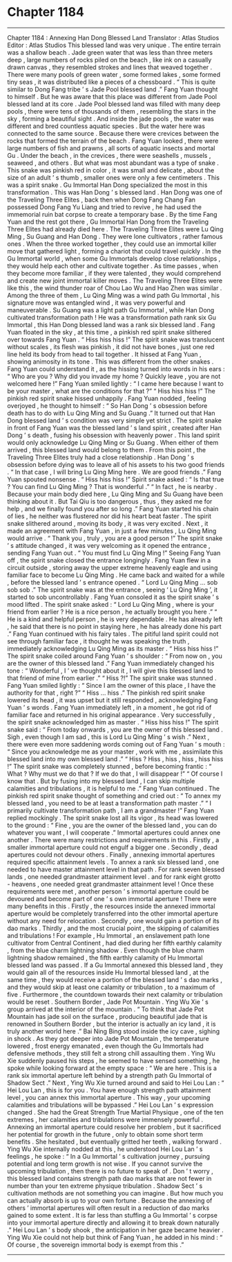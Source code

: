 
# Chapter 1184


---

Chapter 1184 : Annexing Han Dong Blessed Land
Translator :
Atlas Studios
Editor :
Atlas Studios
This blessed land was very unique .
The entire terrain was a shallow beach .
Jade green water that was less than three meters deep , large numbers of rocks piled on the beach , like ink on a casually drawn canvas , they resembled strokes and lines that weaved together .
There were many pools of green water , some formed lakes , some formed tiny seas , it was distributed like a pieces of a chessboard .
“ This is quite similar to Dong Fang tribe ’ s Jade Pool blessed land .” Fang Yuan thought to himself .
But he was aware that this place was different from Jade Pool blessed land at its core .
Jade Pool blessed land was filled with many deep pools , there were tens of thousands of them , resembling the stars in the sky , forming a beautiful sight . And inside the jade pools , the water was different and bred countless aquatic species .
But the water here was connected to the same source . Because there were crevices between the rocks that formed the terrain of the beach .
Fang Yuan looked , there were large numbers of fish and prawns , all sorts of aquatic insects and mortal Gu . Under the beach , in the crevices , there were seashells , mussels , seaweed , and others .
But what was most abundant was a type of snake .
This snake was pinkish red in color , it was small and delicate , about the size of an adult ’ s thumb , smaller ones were only a few centimeters .
This was a spirit snake .
Gu Immortal Han Dong specialized the most in this transformation .
This was Han Dong ’ s blessed land .
Han Dong was one of the Traveling Three Elites , back then when Dong Fang Chang Fan possessed Dong Fang Yu Liang and tried to revive , he had used the immemorial ruin bat corpse to create a temporary base .
By the time Fang Yuan and the rest got there , Gu Immortal Han Dong from the Traveling Three Elites had already died here .
The Traveling Three Elites were Lu Qing Ming , Su Guang and Han Dong .
They were lone cultivators , rather famous ones .
When the three worked together , they could use an immortal killer move that gathered light , forming a chariot that could travel quickly .
In the Gu Immortal world , when some Gu Immortals develop close relationships , they would help each other and cultivate together . As time passes , when they become more familiar , if they were talented , they would comprehend and create new joint immortal killer moves .
The Traveling Three Elites were like this , the wind thunder roar of Chou Lao Wu and Hao Zhen was similar .
Among the three of them , Lu Qing Ming was a wind path Gu Immortal , his signature move was entangled wind , it was very powerful and maneuverable .
Su Guang was a light path Gu Immortal , while Han Dong cultivated transformation path !
He was a transformation path rank six Gu Immortal , this Han Dong blessed land was a rank six blessed land .
Fang Yuan floated in the sky , at this time , a pinkish red spirit snake slithered over towards Fang Yuan .
“ Hiss hiss hiss !”
The spirit snake was translucent without scales , its flesh was pinkish , it did not have bones , just one red line held its body from head to tail together .
It hissed at Fang Yuan , showing animosity in its tone .
This was different from the other snakes .
Fang Yuan could understand it , as the hissing turned into words in his ears : “ Who are you ? Why did you invade my home ? Quickly leave , you are not welcomed here !”
Fang Yuan smiled lightly : “ I came here because I want to be your master , what are the conditions for that ?”
“ Hiss hiss hiss !”
The pinkish red spirit snake hissed unhappily .
Fang Yuan nodded , feeling overjoyed , he thought to himself : “ So Han Dong ’ s obsession before death has to do with Lu Qing Ming and Su Guang .”
It turned out that Han Dong blessed land ’ s condition was very simple yet strict .
The spirit snake in front of Fang Yuan was the blessed land ’ s land spirit , created after Han Dong ’ s death , fusing his obsession with heavenly power .
This land spirit would only acknowledge Lu Qing Ming or Su Guang .
When either of them arrived , this blessed land would belong to them .
From this point , the Traveling Three Elites truly had a close relationship . Han Dong ’ s obsession before dying was to leave all of his assets to his two good friends .
“ In that case , I will bring Lu Qing Ming here . We are good friends .” Fang Yuan spouted nonsense .
“ Hiss hiss hiss !”
Spirit snake asked : “ Is that true ? You can find Lu Qing Ming ? That is wonderful .”
“ In fact , he is nearby . Because your main body died here , Lu Qing Ming and Su Guang have been thinking about it . But Tai Qiu is too dangerous , thus , they asked me for help , and we finally found you after so long .” Fang Yuan started his chain of lies , he neither was flustered nor did his heart beat faster .
The spirit snake slithered around , moving its body , it was very excited .
Next , it made an agreement with Fang Yuan , in just a few minutes , Lu Qing Ming would arrive .
“ Thank you , truly , you are a good person !” The spirit snake ’ s attitude changed , it was very welcoming as it opened the entrance , sending Fang Yuan out .
“ You must find Lu Qing Ming !” Seeing Fang Yuan off , the spirit snake closed the entrance longingly .
Fang Yuan flew in a circuit outside , storing away the upper extreme heavenly eagle and using familiar face to become Lu Qing Ming .
He came back and waited for a while , before the blessed land ’ s entrance opened .
“ Lord Lu Qing Ming … sob sob sob .” The spirit snake was at the entrance , seeing ‘ Lu Qing Ming ’, it started to sob uncontrollably .
Fang Yuan consoled it as the spirit snake ’ s mood lifted .
The spirit snake asked : “ Lord Lu Qing Ming , where is your friend from earlier ? He is a nice person , he actually brought you here .”
“ He is a kind and helpful person , he is very dependable . He has already left , he said that there is no point in staying here , he has already done his part .” Fang Yuan continued with his fairy tales .
The pitiful land spirit could not see through familiar face , it thought he was speaking the truth , immediately acknowledging Lu Qing Ming as its master .
“ Hiss hiss hiss !”
The spirit snake coiled around Fang Yuan ’ s shoulder : “ From now on , you are the owner of this blessed land .”
Fang Yuan immediately changed his tone : “ Wonderful , I ’ ve thought about it , I will give this blessed land to that friend of mine from earlier .”
“ Hiss ?!”
The spirit snake was stunned .
Fang Yuan smiled lightly : “ Since I am the owner of this place , I have the authority for that , right ?”
“ Hiss … hiss .”
The pinkish red spirit snake lowered its head , it was upset but it still responded , acknowledging Fang Yuan ’ s words .
Fang Yuan immediately left , in a moment , he got rid of familiar face and returned in his original appearance .
Very successfully , the spirit snake acknowledged him as master .
“ Hiss hiss hiss !”
The spirit snake said : “ From today onwards , you are the owner of this blessed land . Sigh , even though I am sad , this is Lord Lu Qing Ming ’ s wish .”
Next , there were even more saddening words coming out of Fang Yuan ’ s mouth : “ Since you acknowledge me as your master , work with me , assimilate this blessed land into my own blessed land .”
“ Hiss ? Hiss , hiss , hiss , hiss hiss !”
The spirit snake was completely stunned , before becoming frantic : “ What ? Why must we do that ? If we do that , I will disappear !”
“ Of course I know that . But by fusing into my blessed land , I can skip multiple calamities and tribulations , it is helpful to me .” Fang Yuan continued .
The pinkish red spirit snake thought of something and cried out : “ To annex my blessed land , you need to be at least a transformation path master .”
“ I primarily cultivate transformation path , I am a grandmaster !” Fang Yuan replied mockingly .
The spirit snake lost all its vigor , its head was lowered to the ground : “ Fine , you are the owner of the blessed land , you can do whatever you want , I will cooperate .”
Immortal apertures could annex one another .
There were many restrictions and requirements in this .
Firstly , a smaller immortal aperture could not engulf a bigger one .
Secondly , dead apertures could not devour others .
Finally , annexing immortal apertures required specific attainment levels . To annex a rank six blessed land , one needed to have master attainment level in that path . For rank seven blessed lands , one needed grandmaster attainment level . and for rank eight grotto - heavens , one needed great grandmaster attainment level !
Once these requirements were met , another person ’ s immortal aperture could be devoured and become part of one ’ s own immortal aperture !
There were many benefits in this .
Firstly , the resources inside the annexed immortal aperture would be completely transferred into the other immortal aperture without any need for relocation .
Secondly , one would gain a portion of its dao marks .
Thirdly , and the most crucial point , the skipping of calamities and tribulations !
For example , Hu Immortal , an enslavement path lone cultivator from Central Continent , had died during her fifth earthly calamity , from the blue charm lightning shadow . Even though the blue charm lightning shadow remained , the fifth earthly calamity of Hu Immortal blessed land was passed .
If a Gu Immortal annexed this blessed land , they would gain all of the resources inside Hu Immortal blessed land , at the same time , they would receive a portion of the blessed land ’ s dao marks , and they would skip at least one calamity or tribulation , to a maximum of five . Furthermore , the countdown towards their next calamity or tribulation would be reset .
Southern Border , Jade Pot Mountain .
Ying Wu Xie ’ s group arrived at the interior of the mountain .
“ To think that Jade Pot Mountain has jade soil on the surface , producing beautiful jade that is renowned in Southern Border , but the interior is actually an icy land , it is truly another world here .” Bai Ning Bing stood inside the icy cave , sighing in shock .
As they got deeper into Jade Pot Mountain , the temperature lowered , frost energy emanated , even though the Gu Immortals had defensive methods , they still felt a strong chill assaulting them .
Ying Wu Xie suddenly paused his steps , he seemed to have sensed something , he spoke while looking forward at the empty space : “ We are here . This is a rank six immortal aperture left behind by a strength path Gu Immortal of Shadow Sect .”
Next , Ying Wu Xie turned around and said to Hei Lou Lan : “ Hei Lou Lan , this is for you . You have enough strength path attainment level , you can annex this immortal aperture . This way , your upcoming calamities and tribulations will be bypassed .”
Hei Lou Lan ’ s expression changed .
She had the Great Strength True Martial Physique , one of the ten extremes , her calamities and tribulations were immensely powerful .
Annexing an immortal aperture could resolve her problem , but it sacrificed her potential for growth in the future , only to obtain some short term benefits .
She hesitated , but eventually gritted her teeth , walking forward .
Ying Wu Xie internally nodded at this , he understood Hei Lou Lan ’ s feelings , he spoke : “ In a Gu Immortal ’ s cultivation journey , pursuing potential and long term growth is not wise . If you cannot survive the upcoming tribulation , then there is no future to speak of . Don ’ t worry , this blessed land contains strength path dao marks that are not fewer in number than your ten extreme physique tribulation . Shadow Sect ’ s cultivation methods are not something you can imagine . But how much you can actually absorb is up to your own fortune . Because the annexing of others ’ immortal apertures will often result in a reduction of dao marks gained to some extent . It is far less than stuffing a Gu Immortal ’ s corpse into your immortal aperture directly and allowing it to break down naturally .”
Hei Lou Lan ’ s body shook , the anticipation in her gaze became heavier .
Ying Wu Xie could not help but think of Fang Yuan , he added in his mind : “ Of course , the sovereign immortal body is exempt from this .”

---

